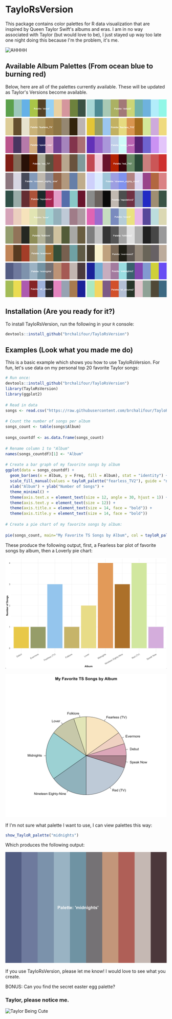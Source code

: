 
# TayloRsVersion

<!-- badges: start -->
<!-- badges: end -->

This package contains color palettes for R data visualization that are inspired by Queen Taylor Swift's albums and eras. I am in no way associated with Taylor (but would love to be), I just stayed up way too late one night doing this because I'm the problem, it's me.

![AHHHH](https://media.giphy.com/media/5ymIg7UX6i7F6/giphy.gif?cid=ecf05e47ahruwlhll6avsxs1yt608siwacdeln2mvvjc5pgc&rid=giphy.gif&ct=g)

## Available Album Palettes (From ocean blue to burning red)

Below, here are all of the palettes currently available. These will be updated as Taylor's Versions become available.

![All Palettes](images/tay_pals.png)

## Installation (Are you ready for it?)

To install TayloRsVersion, run the following in your `R` console:

``` r
devtools::install_github("brchalifour/TayloRsVersion")
```

## Examples (Look what you made me do)

This is a basic example which shows you how to use TayloRsVersion. For fun, let's use data on my personal top 20 favorite Taylor songs:

``` r
# Run once: 
devtools::install_github("brchalifour/TayloRsVersion")
library(TayloRsVersion)
library(ggplot2)

# Read in data
songs <- read.csv("https://raw.githubusercontent.com/brchalifour/TayloRsVersion/master/TS_data.csv")

# Count the number of songs per album
songs_count <- table(songs$Album)

songs_countdf <- as.data.frame(songs_count)

# Rename column 1 to "Album"
names(songs_countdf)[1] <- "Album"

# Create a bar graph of my favorite songs by album
ggplot(data = songs_countdf) + 
  geom_bar(aes(x = Album, y = Freq, fill = Album), stat = "identity") + 
  scale_fill_manual(values = tayloR_palette("fearless_TV2"), guide = "none") + 
  xlab("Album") + ylab("Number of Songs") + 
  theme_minimal() +
  theme(axis.text.x = element_text(size = 12, angle = 30, hjust = 1)) +
  theme(axis.text.y = element_text(size = 12)) +
  theme(axis.title.x = element_text(size = 14, face = "bold")) +
  theme(axis.title.y = element_text(size = 14, face = "bold"))
  
# Create a pie chart of my favorite songs by album:

pie(songs_count, main="My Favorite TS Songs by Album", col = tayloR_palette("lover"))

```
These produce the following output, first, a Fearless bar plot of favorite songs by album, then a Loverly pie chart:

![Top 20 Favorite Taylor Songs - Bar Plot](images/Bar_plot_songs.png)

![Top 20 Favorite Taylor Songs - Pie Chart](images/Top20.png)

If I'm not sure what palette I want to use, I can view palettes this way:

``` r
show_TayloR_palette("midnights")
```
Which produces the following output:

![Midnights Colors](images/midnights.png)

If you use TayloRsVersion, please let me know! I would love to see what you create. 

BONUS: Can you find the secret easter egg palette?

### Taylor, please notice me.

![Taylor Being Cute](https://media.giphy.com/media/17YGKHTrrkOV8XdPWi/giphy.gif?cid=ecf05e47wkkvos9j71m9goid571svpxvi902utab5zy1vfij&rid=giphy.gif&ct=g)
